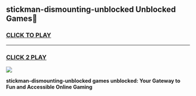 
## stickman-dismounting-unblocked Unblocked Games👋
<h3>
<a href="https://news.freeplayer.one?title=stickman-dismounting-unblocked&ref=16F">CLICK TO PLAY</a></h3>
<hr>

<h3>
<a href="https://news.freeplayer.one?title=stickman-dismounting-unblocked&ref=16F">CLICK 2 PLAY</a>
  
</h3>

<a href="https://news.freeplayer.one?title=stickman-dismounting-unblocked&ref=16F/"><img src="https://clearcache.store/games.png"></a>


**stickman-dismounting-unblocked games unblocked: Your Gateway to Fun and Accessible Online Gaming**

